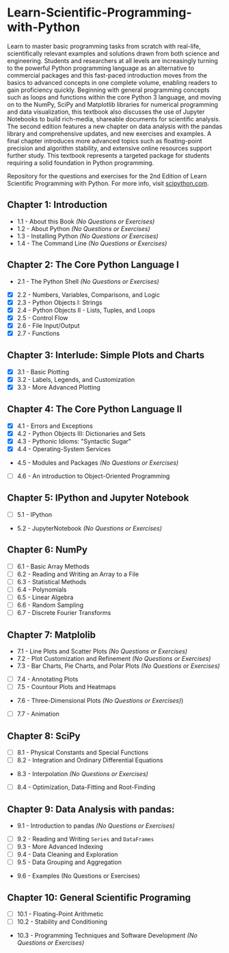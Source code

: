 # Learn-Scientific-Programming-with-Python
Learn to master basic programming tasks from scratch with real-life, scientifically relevant examples and solutions drawn from both science and engineering. Students and researchers at all levels are increasingly turning to the powerful Python programming language as an alternative to commercial packages and this fast-paced introduction moves from the basics to advanced concepts in one complete volume, enabling readers to gain proficiency quickly. Beginning with general programming concepts such as loops and functions within the core Python 3 language, and moving on to the NumPy, SciPy and Matplotlib libraries for numerical programming and data visualization, this textbook also discusses the use of Jupyter Notebooks to build rich-media, shareable documents for scientific analysis. The second edition features a new chapter on data analysis with the pandas library and comprehensive updates, and new exercises and examples. A final chapter introduces more advanced topics such as floating-point precision and algorithm stability, and extensive online resources support further study. This textbook represents a targeted package for students requiring a solid foundation in Python programming.

Repository for the questions and exercises for the 2nd Edition of Learn Scientific Programming with Python.
For more info, visit [scipython.com](https://scipython.com/).

## Chapter 1: Introduction
- 1.1 - About this Book *(No Questions or Exercises)*
- 1.2 - About Python *(No Questions or Exercises)*
- 1.3 - Installing Python *(No Questions or Exercises)*
- 1.4 - The Command Line *(No Questions or Exercises)*

## Chapter 2: The Core Python Language I
- 2.1 - The Python Shell *(No Questions or Exercises)*
- [X] 2.2 - Numbers, Variables, Comparisons, and Logic
- [X] 2.3 - Python Objects I: Strings
- [X] 2.4 - Python Objects II - Lists, Tuples, and Loops
- [X] 2.5 - Control Flow
- [X] 2.6 - File Input/Output
- [X] 2.7 - Functions

## Chapter 3: Interlude: Simple Plots and Charts
- [X] 3.1 - Basic Plotting
- [X] 3.2 - Labels, Legends, and Customization
- [X] 3.3 - More Advanced Plotting

## Chapter 4: The Core Python Language II
- [X] 4.1 - Errors and Exceptions
- [X] 4.2 - Python Objects III: Dictionaries and Sets
- [X] 4.3 - Pythonic Idioms: "Syntactic Sugar"
- [X] 4.4 - Operating-System Services
- 4.5 - Modules and Packages *(No Questions or Exercises)*
- [ ] 4.6 - An introduction to Object-Oriented Programming

## Chapter 5: IPython and Jupyter Notebook
 - [ ] 5.1 - IPython
 - 5.2 - JupyterNotebook *(No Questions or Exercises)*

## Chapter 6: NumPy
 - [ ] 6.1 - Basic Array Methods
 - [ ] 6.2 - Reading and Writing an Array to a File
 - [ ] 6.3 - Statistical Methods
 - [ ] 6.4 - Polynomials
 - [ ] 6.5 - Linear Algebra
 - [ ] 6.6 - Random Sampling
 - [ ] 6.7 - Discrete Fourier Transforms

## Chapter 7: Matplolib
 - 7.1 - Line Plots and Scatter Plots *(No Questions or Exercises)*
 - 7.2 - Plot Customization and Refinement *(No Questions or Exercises)*
 - 7.3 - Bar Charts, Pie Charts, and Polar Plots *(No Questions or Exercises)*
 - [ ] 7.4 - Annotating Plots
 - [ ] 7.5 - Countour Plots and Heatmaps
 - 7.6 - Three-Dimensional Plots *(No Questions or Exercises)*)
 - [ ] 7.7 - Animation

## Chapter 8: SciPy
 - [ ] 8.1 - Physical Constants and Special Functions
 - [ ] 8.2 - Integration and Ordinary Differential Equations
 - 8.3 - Interpolation *(No Questions or Exercises)*
 - [ ] 8.4 - Optimization, Data-Fitting and Root-Finding

## Chapter 9: Data Analysis with pandas:
 - 9.1 - Introduction to pandas *(No Questions or Exercises)*
 - [ ] 9.2 - Reading and Writing `Series` and `DataFrames`
 - [ ] 9.3 - More Advanced Indexing
 - [ ] 9.4 - Data Cleaning and Exploration
 - [ ] 9.5 - Data Grouping and Aggregation
 - 9.6 - Examples (No Questions or Exercises)

## Chapter 10: General Scientific Programing
 - [ ] 10.1 - Floating-Point Arithmetic
 - [ ] 10.2 - Stability and Conditioning
 - 10.3 - Programming Techniques and Software Development *(No Questions or Exercises)*
